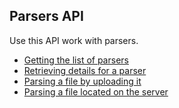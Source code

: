 ## Parsers API

Use this API work with parsers.

* [Getting the list of parsers](list.md)
* [Retrieving details for a parser](get.md)
* [Parsing a file by uploading it](parse_upload_file.md)
* [Parsing a file located on the server](parse_local_file.md)